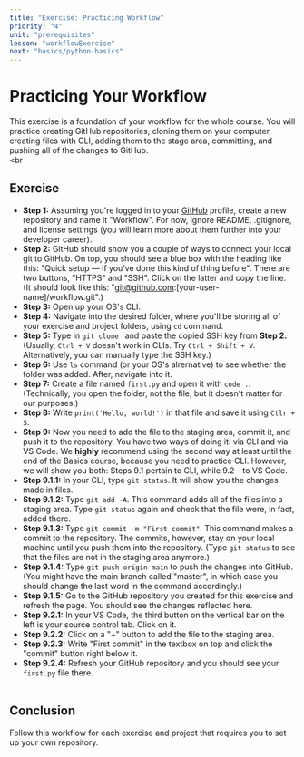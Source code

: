 ```yaml
---
title: "Exercise: Practicing Workflow"
priority: "4"
unit: "prerequisites"
lesson: "workflowExercise"
next: "basics/python-basics"
---
```


# Practicing Your Workflow

This exercise is a foundation of your workflow for the whole course. You will practice creating GitHub repositories, cloning them on your computer, creating files with CLI, adding them to the stage area, committing, and pushing all of the changes to GitHub.
<br><br

## Exercise

- <b><b>Step 1:</b></b> Assuming you're logged in to your [GitHub](https://github.com) profile, create a new repository and name it "Workflow". For now, ignore README, .gitignore, and license settings (you will learn more about them further into your developer career).
- <b>Step 2:</b> GitHub should show you a couple of ways to connect your local git to GitHub. On top, you should see a blue box with the heading like this: "Quick setup — if you’ve done this kind of thing before". There are two buttons, "HTTPS" and "SSH". Click on the latter and copy the line. (It should look like this: "git@github.com:[your-user-name]/workflow.git".)
- <b>Step 3:</b> Open up your OS's CLI.
- <b>Step 4:</b> Navigate into the desired folder, where you'll be storing all of your exercise and project folders, using `cd` command.
- <b>Step 5:</b> Type in `git clone ` and paste the copied SSH key from <b>Step 2.</b> (Usually, `Ctrl + V` doesn't work in CLIs. Try `Ctrl + Shift + V`. Alternatively, you can manually type the SSH key.)
- <b>Step 6:</b> Use `ls` command (or your OS's alrernative) to see whether the folder was added. After, navigate into it.
- <b>Step 7:</b> Create a file named `first.py` and open it with `code .`. (Technically, you open the folder, not the file, but it doesn't matter for our purposes.)
- <b>Step 8:</b> Write `print('Hello, world!')` in that file and save it using `Ctlr + S`.
- <b>Step 9:</b> Now you need to add the file to the staging area, commit it, and push it to the repository. You have two ways of doing it: via CLI and via VS Code. We <b>highly</b> recommend using the second way at least until the end of the Basics course, because you need to practice CLI. However, we will show you both: Steps 9.1 pertain to CLI, while 9.2 - to VS Code.
- <b>Step 9.1.1:</b> In your CLI, type `git status`. It will show you the changes made in files.
- <b>Step 9.1.2:</b> Type `git add -A`. This command adds all of the files into a staging area. Type `git status` again and check that the file were, in fact, added there.
- <b>Step 9.1.3:</b> Type `git commit -m "First commit"`. This command makes a commit to the repository. The commits, however, stay on your local machine until you push them into the repository. (Type `git status` to see that the files are not in the staging area anymore.)
- <b>Step 9.1.4:</b> Type `git push origin main` to push the changes into GitHub. (You might have the main branch called "master", in which case you should change the last word in the command accordingly.)
- <b>Step 9.1.5:</b> Go to the GitHub repository you created for this exercise and refresh the page. You should see the changes reflected here.
- <b>Step 9.2.1:</b> In your VS Code, the third button on the vertical bar on the left is your source control tab. Click on it.
- <b>Step 9.2.2:</b> Click on a "+" button to add the file to the staging area.
- <b>Step 9.2.3:</b> Write "First commit" in the textbox on top and click the "commit" button right below it.
- <b>Step 9.2.4:</b> Refresh your GitHub repository and you should see your `first.py` file there.
  <br><br>

## Conclusion

Follow this workflow for each exercise and project that requires you to set up your own repository.
